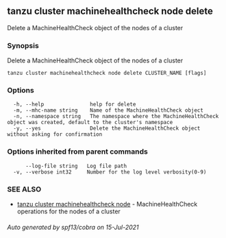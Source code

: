 ## tanzu cluster machinehealthcheck node delete

Delete a MachineHealthCheck object of the nodes of a cluster

### Synopsis

Delete a MachineHealthCheck object of the nodes of a cluster

```
tanzu cluster machinehealthcheck node delete CLUSTER_NAME [flags]
```

### Options

```
  -h, --help               help for delete
  -m, --mhc-name string    Name of the MachineHealthCheck object
  -n, --namespace string   The namespace where the MachineHealthCheck object was created, default to the cluster's namespace
  -y, --yes                Delete the MachineHealthCheck object without asking for confirmation
```

### Options inherited from parent commands

```
      --log-file string   Log file path
  -v, --verbose int32     Number for the log level verbosity(0-9)
```

### SEE ALSO

* [tanzu cluster machinehealthcheck node](tanzu_cluster_machinehealthcheck_node.md)     - MachineHealthCheck operations for the nodes of a cluster

###### Auto generated by spf13/cobra on 15-Jul-2021
